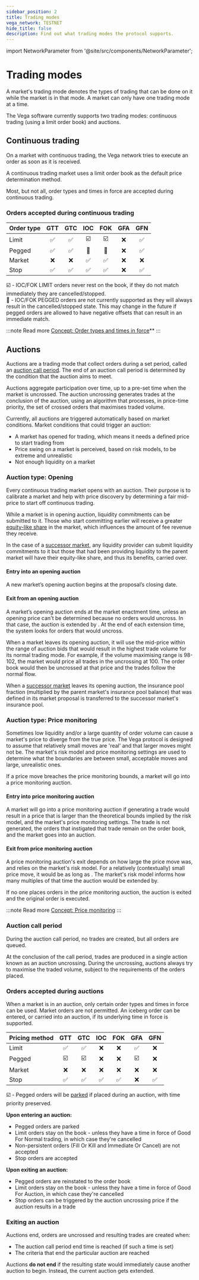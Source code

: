 ```yaml
---
sidebar_position: 2
title: Trading modes
vega_network: TESTNET
hide_title: false
description: Find out what trading modes the protocol supports.
---
```


import NetworkParameter from '@site/src/components/NetworkParameter';

# Trading modes 
A market's trading mode denotes the types of trading that can be done on it while the market is in that mode. A market can only have one trading mode at a time.  

The Vega software currently supports two trading modes: continuous trading (using a limit order book) and auctions.

## Continuous trading
On a market with continuous trading, the Vega network tries to execute an order as soon as it is received. 

A continuous trading market uses a limit order book as the default price determination method.

Most, but not all, order types and times in force are accepted during continuous trading. 

### Orders accepted during continuous trading

| Order type  | GTT | GTC | IOC | FOK | GFA | GFN |
| -------------- |:---:|:---:|:---:|:---:|:---:|:---:|
| Limit          |  ✅ | ✅  | ☑️  | ☑️  | ❌   | ✅   |
| Pegged         |  ✅ | ✅  | 🛑   | 🛑 | ❌   | ✅   |
| Market         | ❌  | ❌  | ✅   | ✅   | ❌   | ❌   |
| Stop           | ✅  | ✅  | ✅   | ✅   | ❌   | ✅   |

☑️ - IOC/FOK LIMIT orders never rest on the book, if they do not match immediately they are cancelled/stopped.<br/>
🛑 - IOC/FOK PEGGED orders are not currently supported as they will always result in the cancelled/stopped state. This may change in the future if pegged orders are allowed to have negative offsets that can result in an immediate match.

:::note Read more
[Concept: Order types and times in force](./orders.md)**
:::

## Auctions
Auctions are a trading mode that collect orders during a set period, called an [auction call period](#auction-call-period). The end of an auction call period is determined by the condition that the auction aims to meet.

Auctions aggregate participation over time, up to a pre-set time when the market is uncrossed. The auction uncrossing generates trades at the conclusion of the auction, using an algorithm that processes, in price-time priority, the set of crossed orders that maximises traded volume. 

Currently, all auctions are triggered automatically based on market conditions. Market conditions that could trigger an auction:
* A market has opened for trading, which means it needs a defined price to start trading from 
* Price swing on a market is perceived, based on risk models, to be extreme and unrealistic
* Not enough liquidity on a market 

### Auction type: Opening
Every continuous trading market opens with an auction. Their purpose is to calibrate a market and help with price discovery by determining a fair mid-price to start off continuous trading.

While a market is in opening auction, liquidity commitments can be submitted to it. Those who start committing earlier will receive a greater [equity-like share](../liquidity/rewards-penalties.md#how-the-fee-is-derived) in the market, which influences the amount of fee revenue they receive.

In the case of a [successor market](../governance/market.md#propose-a-successor-market), any liquidity provider can submit liquidity commitments to it but those that had been providing liquidity to the parent market will have their equity-like share, and thus its benefits, carried over.

#### Entry into an opening auction 
A new market’s opening auction begins at the proposal’s closing date.

#### Exit from an opening auction
A market’s opening auction ends at the market enactment time, unless an opening price can't be determined because no orders would uncross. In that case, the auction is extended by <NetworkParameter frontMatter={frontMatter} param="market.auction.minimumDuration" hideName={true} />. At the end of each extension time, the system looks for orders that would uncross.

When a market leaves its opening auction, it will use the mid-price within the range of auction bids that would result in the highest trade volume for its normal trading mode. For example, if the volume maximising range is 98-102, the market would price all trades in the uncrossing at 100. The order book would then be uncrossed at that price and the trades follow the normal flow.

When a [successor market](../governance/market.md#propose-a-successor-market) leaves its opening auction, the insurance pool fraction (multiplied by the parent market's insurance pool balance) that was defined in its market proposal is transferred to the successor market's insurance pool.

### Auction type: Price monitoring
Sometimes low liquidity and/or a large quantity of order volume can cause a market's price to diverge from the true price. The Vega protocol is designed to assume that relatively small moves are 'real' and that larger moves might not be. The market's risk model and price monitoring settings are used to determine what the boundaries are between small, acceptable moves and large, unrealistic ones.

If a price move breaches the price monitoring bounds, a market will go into a price monitoring auction.

#### Entry into price monitoring auction 
A market will go into a price monitoring auction if generating a trade would result in a price that is larger than the theoretical bounds implied by the risk model, and the market's price monitoring settings. The trade is not generated, the orders that instigated that trade remain on the order book, and the market goes into an auction.

#### Exit from price monitoring auction 
A price monitoring auction's exit depends on how large the price move was, and relies on the market's risk model. For a relatively (contextually) small price move, it would be as long as <NetworkParameter frontMatter={frontMatter} param="market.auction.minimumDuration" hideName={true} />. The market's risk model informs  how many multiples of that time the auction would be extended by.

If no one places orders in the price monitoring auction, the auction is exited and the original order is executed.  

:::note Read more
[Concept: Price monitoring](./market-protections#price-monitoring)
:::

### Auction call period
During the auction call period, no trades are created, but all orders are queued.

At the conclusion of the call period, trades are produced in a single action known as an auction uncrossing. During the uncrossing, auctions always try to maximise the traded volume, subject to the requirements of the orders placed.

### Orders accepted during auctions
When a market is in an auction, only certain order types and times in force can be used. Market orders are not permitted. An iceberg order can be entered, or carried into an auction, if its underlying time in force is supported.


| Pricing method | GTT | GTC | IOC | FOK | GFA | GFN |
| -------------- |:---:|:---:|:---:|:----:|:---:|:---:|
| Limit          | ✅ | ✅ | ❌ | ❌ | ✅ | ❌ |
| Pegged         | ☑️ | ☑️ | ❌ | ❌ | ☑️ | ❌ |
| Market         | ❌ | ❌ | ❌ | ❌ | ❌ | ❌ |
| Stop          | ✅ | ✅ | ✅ | ✅ | ❌ | ✅ |

☑️ - Pegged orders will be [parked](./orders#parked-pegged-orders) if placed during an auction, with time priority preserved.

**Upon entering an auction:**
* Pegged orders are parked
* Limit orders stay on the book - unless they have a time in force of Good For Normal trading, in which case they're cancelled
* Non-persistent orders (Fill Or Kill and Immediate Or Cancel) are not accepted
* Stop orders are accepted 

**Upon exiting an auction:**
* Pegged orders are reinstated to the order book 
* Limit orders stay on the book - unless they have a time in force of Good For Auction, in which case they're cancelled
* Stop orders can be triggered by the auction uncrossing price if the auction results in a trade

### Exiting an auction
Auctions end, orders are uncrossed and resulting trades are created when:
* The auction call period end time is reached (if such a time is set)
* The criteria that end the particular auction are reached

Auctions **do not end** if the resulting state would immediately cause another auction to begin. Instead, the current auction gets extended.